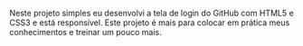 Neste projeto simples eu desenvolvi a tela de login do GitHub com HTML5 e CSS3 e está responsível. Este projeto é mais para colocar em prática meus conhecimentos e treinar um pouco mais.